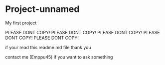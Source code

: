 # Project-unnamed
My first project

PLEASE DONT COPY!
PLEASE DONT COPY!
PLEASE DONT COPY!
PLEASE DONT COPY!
PLEASE DONT COPY!

if your read this readme.md file thank you

contact me (Emppu45) if you want to ask something
